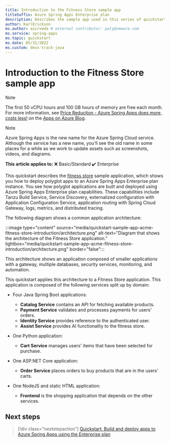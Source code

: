 ```yaml
---
title: Introduction to the Fitness Store sample app
titleSuffix: Azure Spring Apps Enterprise plan
description: Describes the sample app used in this series of quickstarts for deployment to the Azure Spring Apps Enterprise plan.
author: KarlErickson
ms.author: asirveda # external contributor: paly@vmware.com
ms.service: spring-apps
ms.topic: quickstart
ms.date: 05/31/2022
ms.custom: devx-track-java
---
```


# Introduction to the Fitness Store sample app

> [!NOTE]
> The first 50 vCPU hours and 100 GB hours of memory are free each month. For more information, see [Price Reduction - Azure Spring Apps does more, costs less!](https://techcommunity.microsoft.com/t5/apps-on-azure-blog/price-reduction-azure-spring-apps-does-more-costs-less/ba-p/3614058) on the [Apps on Azure Blog](https://techcommunity.microsoft.com/t5/apps-on-azure-blog/bg-p/AppsonAzureBlog).

> [!NOTE]
> Azure Spring Apps is the new name for the Azure Spring Cloud service. Although the service has a new name, you'll see the old name in some places for a while as we work to update assets such as screenshots, videos, and diagrams.

**This article applies to:** ❌ Basic/Standard ✔️ Enterprise

This quickstart describes the [fitness store](https://github.com/Azure-Samples/acme-fitness-store) sample application, which shows you how to deploy polyglot apps to an Azure Spring Apps Enterprise plan instance. You see how polyglot applications are built and deployed using Azure Spring Apps Enterprise plan capabilities. These capabilities include Tanzu Build Service, Service Discovery, externalized configuration with Application Configuration Service, application routing with Spring Cloud Gateway, logs, metrics, and distributed tracing.

The following diagram shows a common application architecture:

:::image type="content" source="media/quickstart-sample-app-acme-fitness-store-introduction/architecture.png" alt-text="Diagram that shows the architecture of the Fitness Store application." lightbox="media/quickstart-sample-app-acme-fitness-store-introduction/architecture.png" border="false":::

This architecture shows an application composed of smaller applications with a gateway, multiple databases, security services, monitoring, and automation.

This quickstart applies this architecture to a Fitness Store application. This application is composed of the following services split up by domain:

- Four Java Spring Boot applications:
  - **Catalog Service** contains an API for fetching available products.
  - **Payment Service** validates and processes payments for users' orders.
  - **Identity Service** provides reference to the authenticated user.
  - **Assist Service** provides AI functionality to the fitness store.

- One Python application:
  - **Cart Service** manages users' items that have been selected for purchase.

- One ASP.NET Core application:
  - **Order Service** places orders to buy products that are in the users' carts.

- One NodeJS and static HTML application:
  - **Frontend** is the shopping application that depends on the other services.

## Next steps

> [!div class="nextstepaction"]
> [Quickstart: Build and deploy apps to Azure Spring Apps using the Enterprise plan](quickstart-deploy-apps-enterprise.md)
